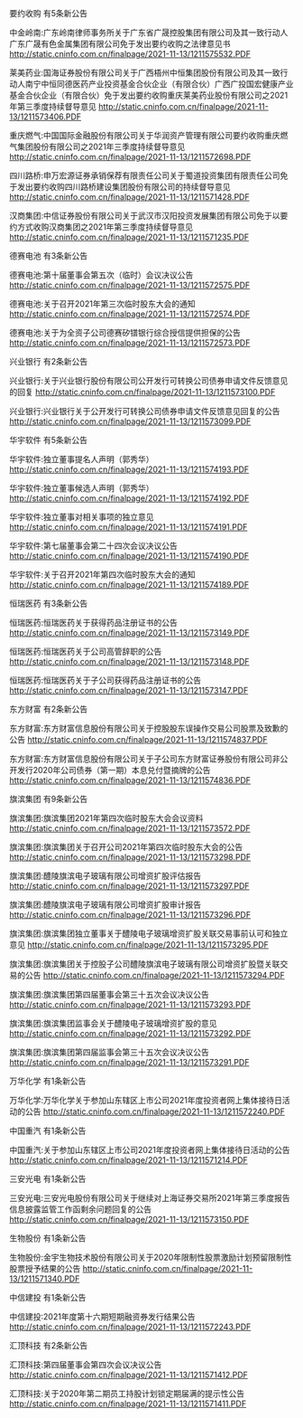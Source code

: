 要约收购 有5条新公告 

中金岭南:广东岭南律师事务所关于广东省广晟控股集团有限公司及其一致行动人广东广晟有色金属集团有限公司免于发出要约收购之法律意见书 http://static.cninfo.com.cn/finalpage/2021-11-13/1211575532.PDF 

莱美药业:国海证券股份有限公司关于广西梧州中恒集团股份有限公司及其一致行动人南宁中恒同德医药产业投资基金合伙企业（有限合伙）广西广投国宏健康产业基金合伙企业（有限合伙）免于发出要约收购重庆莱美药业股份有限公司之2021年第三季度持续督导意见 http://static.cninfo.com.cn/finalpage/2021-11-13/1211573406.PDF 

重庆燃气:中国国际金融股份有限公司关于华润资产管理有限公司要约收购重庆燃气集团股份有限公司之2021年三季度持续督导意见 http://static.cninfo.com.cn/finalpage/2021-11-13/1211572698.PDF 

四川路桥:申万宏源证券承销保荐有限责任公司关于蜀道投资集团有限责任公司免于发出要约收购四川路桥建设集团股份有限公司的持续督导意见 http://static.cninfo.com.cn/finalpage/2021-11-13/1211571428.PDF 

汉商集团:中信证券股份有限公司关于武汉市汉阳投资发展集团有限公司免于以要约方式收购汉商集团之2021年第三季度持续督导意见 http://static.cninfo.com.cn/finalpage/2021-11-13/1211571235.PDF 

德赛电池 有3条新公告 

德赛电池:第十届董事会第五次（临时）会议决议公告 http://static.cninfo.com.cn/finalpage/2021-11-13/1211572575.PDF 

德赛电池:关于召开2021年第三次临时股东大会的通知 http://static.cninfo.com.cn/finalpage/2021-11-13/1211572574.PDF 

德赛电池:关于为全资子公司德赛矽镨银行综合授信提供担保的公告 http://static.cninfo.com.cn/finalpage/2021-11-13/1211572573.PDF 

兴业银行 有2条新公告 

兴业银行:关于兴业银行股份有限公司公开发行可转换公司债券申请文件反馈意见的回复 http://static.cninfo.com.cn/finalpage/2021-11-13/1211573100.PDF 

兴业银行:兴业银行关于公开发行可转换公司债券申请文件反馈意见回复的公告 http://static.cninfo.com.cn/finalpage/2021-11-13/1211573099.PDF 

华宇软件 有5条新公告 

华宇软件:独立董事提名人声明（郭秀华） http://static.cninfo.com.cn/finalpage/2021-11-13/1211574193.PDF 

华宇软件:独立董事候选人声明（郭秀华） http://static.cninfo.com.cn/finalpage/2021-11-13/1211574192.PDF 

华宇软件:独立董事对相关事项的独立意见 http://static.cninfo.com.cn/finalpage/2021-11-13/1211574191.PDF 

华宇软件:第七届董事会第二十四次会议决议公告 http://static.cninfo.com.cn/finalpage/2021-11-13/1211574190.PDF 

华宇软件:关于召开2021年第四次临时股东大会的通知 http://static.cninfo.com.cn/finalpage/2021-11-13/1211574189.PDF 

恒瑞医药 有3条新公告 

恒瑞医药:恒瑞医药关于获得药品注册证书的公告 http://static.cninfo.com.cn/finalpage/2021-11-13/1211573149.PDF 

恒瑞医药:恒瑞医药关于公司高管辞职的公告 http://static.cninfo.com.cn/finalpage/2021-11-13/1211573148.PDF 

恒瑞医药:恒瑞医药关于子公司获得药品注册证书的公告 http://static.cninfo.com.cn/finalpage/2021-11-13/1211573147.PDF 

东方财富 有2条新公告 

东方财富:东方财富信息股份有限公司关于控股股东误操作交易公司股票及致歉的公告 http://static.cninfo.com.cn/finalpage/2021-11-13/1211574837.PDF 

东方财富:东方财富信息股份有限公司关于子公司东方财富证券股份有限公司非公开发行2020年公司债券（第一期）本息兑付暨摘牌的公告 http://static.cninfo.com.cn/finalpage/2021-11-13/1211574836.PDF 

旗滨集团 有9条新公告 

旗滨集团:旗滨集团2021年第四次临时股东大会会议资料 http://static.cninfo.com.cn/finalpage/2021-11-13/1211573572.PDF 

旗滨集团:旗滨集团关于召开公司2021年第四次临时股东大会的公告 http://static.cninfo.com.cn/finalpage/2021-11-13/1211573298.PDF 

旗滨集团:醴陵旗滨电子玻璃有限公司增资扩股评估报告 http://static.cninfo.com.cn/finalpage/2021-11-13/1211573297.PDF 

旗滨集团:醴陵旗滨电子玻璃有限公司增资扩股审计报告 http://static.cninfo.com.cn/finalpage/2021-11-13/1211573296.PDF 

旗滨集团:旗滨集团独立董事关于醴陵电子玻璃增资扩股关联交易事前认可和独立意见 http://static.cninfo.com.cn/finalpage/2021-11-13/1211573295.PDF 

旗滨集团:旗滨集团关于控股子公司醴陵旗滨电子玻璃有限公司增资扩股暨关联交易的公告 http://static.cninfo.com.cn/finalpage/2021-11-13/1211573294.PDF 

旗滨集团:旗滨集团第四届董事会第三十五次会议决议公告 http://static.cninfo.com.cn/finalpage/2021-11-13/1211573293.PDF 

旗滨集团:旗滨集团监事会关于醴陵电子玻璃增资扩股的意见 http://static.cninfo.com.cn/finalpage/2021-11-13/1211573292.PDF 

旗滨集团:旗滨集团第四届监事会第三十五次会议决议公告 http://static.cninfo.com.cn/finalpage/2021-11-13/1211573291.PDF 

万华化学 有1条新公告 

万华化学:万华化学关于参加山东辖区上市公司2021年度投资者网上集体接待日活动的公告 http://static.cninfo.com.cn/finalpage/2021-11-13/1211572240.PDF 

中国重汽 有1条新公告 

中国重汽:关于参加山东辖区上市公司2021年度投资者网上集体接待日活动的公告 http://static.cninfo.com.cn/finalpage/2021-11-13/1211571214.PDF 

三安光电 有1条新公告 

三安光电:三安光电股份有限公司关于继续对上海证券交易所2021年第三季度报告信息披露监管工作函剩余问题回复的公告 http://static.cninfo.com.cn/finalpage/2021-11-13/1211573150.PDF 

生物股份 有1条新公告 

生物股份:金宇生物技术股份有限公司关于2020年限制性股票激励计划预留限制性股票授予结果的公告 http://static.cninfo.com.cn/finalpage/2021-11-13/1211571340.PDF 

中信建投 有1条新公告 

中信建投:2021年度第十六期短期融资券发行结果公告 http://static.cninfo.com.cn/finalpage/2021-11-13/1211572243.PDF 

汇顶科技 有2条新公告 

汇顶科技:第四届董事会第四次会议决议公告 http://static.cninfo.com.cn/finalpage/2021-11-13/1211571412.PDF 

汇顶科技:关于2020年第二期员工持股计划锁定期届满的提示性公告 http://static.cninfo.com.cn/finalpage/2021-11-13/1211571411.PDF 

